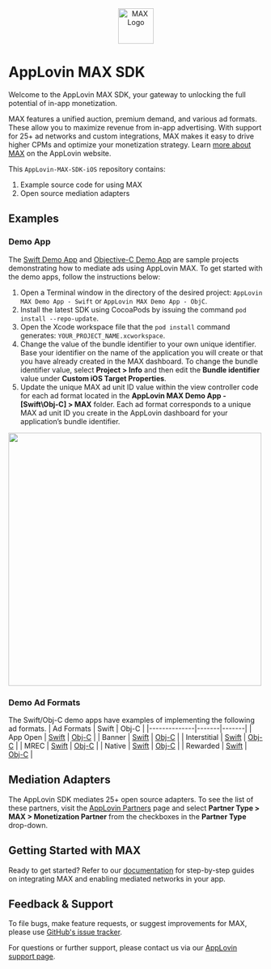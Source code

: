 <div align="center">
  <a href="https://www.applovin.com/max/">
    <img src="https://www.applovin.com/wp-content/uploads/2023/06/logo_home_products_max.svg" alt="MAX Logo" height="70"/>
  </a>
</div>

# AppLovin MAX SDK
Welcome to the AppLovin MAX SDK, your gateway to unlocking the full potential of in-app monetization.

MAX features a unified auction, premium demand, and various ad formats. These allow you to maximize revenue from in-app advertising. With support for 25+ ad networks and custom integrations, MAX makes it easy to drive higher CPMs and optimize your monetization strategy. 
Learn [more about MAX](https://www.applovin.com/max/) on the AppLovin website.

This `AppLovin-MAX-SDK-iOS` repository contains:
1. Example source code for using MAX
2. Open source mediation adapters

## Examples
### Demo App
The [Swift Demo App](https://github.com/AppLovin/AppLovin-MAX-SDK-iOS/tree/master/AppLovin%20MAX%20Demo%20App%20-%20Swift) and [Objective-C Demo App](https://github.com/AppLovin/AppLovin-MAX-SDK-iOS/tree/master/AppLovin%20MAX%20Demo%20App%20-%20ObjC) are sample projects demonstrating how to mediate ads using AppLovin MAX. To get started with the demo apps, follow the instructions below:

1. Open a Terminal window in the directory of the desired project: `AppLovin MAX Demo App - Swift` or `AppLovin MAX Demo App - ObjC`.
2. Install the latest SDK using CocoaPods by issuing the command `pod install --repo-update`.
3. Open the Xcode workspace file that the `pod install` command generates: `YOUR_PROJECT_NAME.xcworkspace`.
4. Change the value of the bundle identifier to your own unique identifier. Base your identifier on the name of the application you will create or that you have already created in the MAX dashboard. To change the bundle identifier value, select **Project > Info** and then edit the **Bundle identifier** value under **Custom iOS Target Properties**.
5. Update the unique MAX ad unit ID value within the view controller code for each ad format located in the **AppLovin MAX Demo App - [Swift\Obj-C] > MAX** folder. Each ad format corresponds to a unique MAX ad unit ID you create in the AppLovin dashboard for your application’s bundle identifier. 

<img src="https://github.com/user-attachments/assets/63763968-ecd3-46bd-a92b-be6f52b0fe28" height="500" />

### Demo Ad Formats
The Swift/Obj-C demo apps have examples of implementing the following ad formats.
| Ad Formats   | Swift | Obj-C |
|--------------|-------|-------|
| App Open     | [Swift](https://github.com/AppLovin/AppLovin-MAX-SDK-iOS/blob/master/AppLovin%20MAX%20Demo%20App%20-%20Swift/AppLovin%20MAX%20Demo%20App%20-%20Swift/MAX/App%20Open%20Ads/ALMAXAppOpenAdViewController.swift) | [Obj-C](https://github.com/AppLovin/AppLovin-MAX-SDK-iOS/blob/master/AppLovin%20MAX%20Demo%20App%20-%20ObjC/AppLovin%20MAX%20Demo%20App%20-%20ObjC/MAX/App%20Open%20Ads/ALMAXAppOpenAdViewController.m) |
| Banner       | [Swift](https://github.com/AppLovin/AppLovin-MAX-SDK-iOS/tree/master/AppLovin%20MAX%20Demo%20App%20-%20Swift/AppLovin%20MAX%20Demo%20App%20-%20Swift/MAX/Banners) | [Obj-C](https://github.com/AppLovin/AppLovin-MAX-SDK-iOS/tree/master/AppLovin%20MAX%20Demo%20App%20-%20ObjC/AppLovin%20MAX%20Demo%20App%20-%20ObjC/MAX/Banners) |
| Interstitial | [Swift](https://github.com/AppLovin/AppLovin-MAX-SDK-iOS/blob/master/AppLovin%20MAX%20Demo%20App%20-%20Swift/AppLovin%20MAX%20Demo%20App%20-%20Swift/MAX/Interstitials/ALMAXInterstitialAdViewController.swift) | [Obj-C](https://github.com/AppLovin/AppLovin-MAX-SDK-iOS/blob/master/AppLovin%20MAX%20Demo%20App%20-%20ObjC/AppLovin%20MAX%20Demo%20App%20-%20ObjC/MAX/Interstitials/ALMAXInterstitialAdViewController.m) |
| MREC         | [Swift](https://github.com/AppLovin/AppLovin-MAX-SDK-iOS/tree/master/AppLovin%20MAX%20Demo%20App%20-%20Swift/AppLovin%20MAX%20Demo%20App%20-%20Swift/MAX/MRECs) | [Obj-C](https://github.com/AppLovin/AppLovin-MAX-SDK-iOS/tree/master/AppLovin%20MAX%20Demo%20App%20-%20ObjC/AppLovin%20MAX%20Demo%20App%20-%20ObjC/MAX/MRECs) |
| Native       | [Swift](https://github.com/AppLovin/AppLovin-MAX-SDK-iOS/tree/master/AppLovin%20MAX%20Demo%20App%20-%20Swift/AppLovin%20MAX%20Demo%20App%20-%20Swift/MAX/Native%20Ads) | [Obj-C](https://github.com/AppLovin/AppLovin-MAX-SDK-iOS/tree/master/AppLovin%20MAX%20Demo%20App%20-%20ObjC/AppLovin%20MAX%20Demo%20App%20-%20ObjC/MAX/Native%20Ads) |
| Rewarded     | [Swift](https://github.com/AppLovin/AppLovin-MAX-SDK-iOS/blob/master/AppLovin%20MAX%20Demo%20App%20-%20Swift/AppLovin%20MAX%20Demo%20App%20-%20Swift/MAX/Rewarded/ALMAXRewardedAdViewController.swift) | [Obj-C](https://github.com/AppLovin/AppLovin-MAX-SDK-iOS/blob/master/AppLovin%20MAX%20Demo%20App%20-%20ObjC/AppLovin%20MAX%20Demo%20App%20-%20ObjC/MAX/Rewarded/ALMAXRewardedAdViewController.m) |

## Mediation Adapters
The AppLovin SDK mediates 25+ open source adapters. To see the list of these partners, visit the [AppLovin Partners](https://www.applovin.com/partners/) page and select **Partner Type > MAX > Monetization Partner** from the checkboxes in the **Partner Type** drop-down.

## Getting Started with MAX
Ready to get started? Refer to our [documentation](https://developers.applovin.com/en/ios/overview/integration) for step-by-step guides on integrating MAX and enabling mediated networks in your app.

## Feedback & Support
To file bugs, make feature requests, or suggest improvements for MAX, please use [GitHub's issue tracker](https://github.com/AppLovin/AppLovin-MAX-SDK-iOS/issues).

For questions or further support, please contact us via our [AppLovin support page](https://support.applovin.com/hc/en-us).
